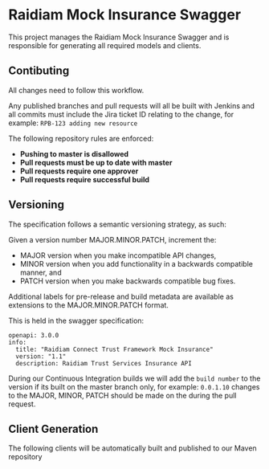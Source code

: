 # Raidiam Mock Insurance Swagger

This project manages the Raidiam Mock Insurance Swagger and is responsible for generating all required models and clients.

## Contibuting

All changes need to follow this workflow.

Any published branches and pull requests will all be built with Jenkins and all commits must include the Jira ticket ID relating to the change, for example: `RPB-123 adding new resource`

The following repository rules are enforced:

- **Pushing to master is disallowed**
- **Pull requests must be up to date with master**
- **Pull requests require one approver**
- **Pull requests require successful build**

## Versioning

The specification follows a semantic versioning strategy, as such:

Given a version number MAJOR.MINOR.PATCH, increment the:

- MAJOR version when you make incompatible API changes,
- MINOR version when you add functionality in a backwards compatible manner, and
- PATCH version when you make backwards compatible bug fixes.

Additional labels for pre-release and build metadata are available as extensions to the MAJOR.MINOR.PATCH format.

This is held in the swagger specification: 
```
openapi: 3.0.0
info:
  title: "Raidiam Connect Trust Framework Mock Insurance"
  version: "1.1"
  description: Raidiam Trust Services Insurance API
```

During our Continuous Integration builds we will add the `build number` to the version if its built on the master branch only, for example: `0.0.1.10` changes to the MAJOR, MINOR, PATCH should be made on the during the pull request.

## Client Generation

The following clients will be automatically built and published to our Maven repository

